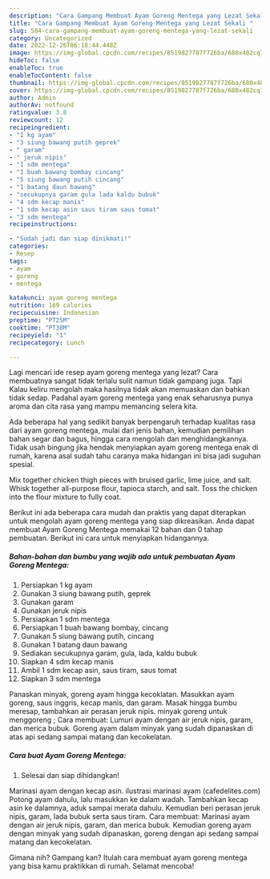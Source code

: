 ```yaml
---
description: "Cara Gampang Membuat Ayam Goreng Mentega yang Lezat Sekali "
title: "Cara Gampang Membuat Ayam Goreng Mentega yang Lezat Sekali "
slug: 584-cara-gampang-membuat-ayam-goreng-mentega-yang-lezat-sekali
category: Uncategorized
date: 2022-12-26T06:18:44.448Z
image: https://img-global.cpcdn.com/recipes/8519827787f726ba/680x482cq70/ayam-goreng-mentega-foto-resep-utama.jpg
hideToc: false
enableToc: true
enableTocContent: false
thumbnail: https://img-global.cpcdn.com/recipes/8519827787f726ba/680x482cq70/ayam-goreng-mentega-foto-resep-utama.jpg
cover: https://img-global.cpcdn.com/recipes/8519827787f726ba/680x482cq70/ayam-goreng-mentega-foto-resep-utama.jpg
author: Admin
authorAv: notfound
ratingvalue: 3.8
reviewcount: 12
recipeingredient:
- "1 kg ayam"
- "3 siung bawang putih geprek"
- " garam"
- " jeruk nipis"
- "1 sdm mentega"
- "1 buah bawang bombay cincang"
- "5 siung bawang putih cincang"
- "1 batang daun bawang"
- "secukupnya garam gula lada kaldu bubuk"
- "4 sdm kecap manis"
- "1 sdm kecap asin saus tiram saus tomat"
- "3 sdm mentega"
recipeinstructions:

- "Sudah jadi dan siap dinikmati!"
categories:
- Resep
tags:
- ayam
- goreng
- mentega

katakunci: ayam goreng mentega 
nutrition: 169 calories
recipecuisine: Indonesian
preptime: "PT25M"
cooktime: "PT38M"
recipeyield: "1"
recipecategory: Lunch

---
```



Lagi mencari ide resep ayam goreng mentega yang lezat? Cara membuatnya sangat tidak terlalu sulit namun tidak gampang juga. Tapi Kalau keliru mengolah maka hasilnya tidak akan memuaskan dan bahkan tidak sedap. Padahal ayam goreng mentega yang enak seharusnya punya aroma dan cita rasa yang mampu memancing selera kita.


Ada beberapa hal yang sedikit banyak berpengaruh terhadap kualitas rasa dari ayam goreng mentega, mulai dari jenis bahan, kemudian pemilihan bahan segar dan bagus, hingga cara mengolah dan menghidangkannya. Tidak usah bingung jika hendak menyiapkan ayam goreng mentega enak di rumah, karena asal sudah tahu caranya maka hidangan ini bisa jadi suguhan spesial.

Mix together chicken thigh pieces with bruised garlic, lime juice, and salt. Whisk together all-purpose flour, tapioca starch, and salt. Toss the chicken into the flour mixture to fully coat.


Berikut ini ada beberapa cara mudah dan praktis yang dapat diterapkan untuk mengolah ayam goreng mentega yang siap dikreasikan. Anda dapat membuat Ayam Goreng Mentega memakai 12 bahan dan 0 tahap pembuatan. Berikut ini cara untuk menyiapkan hidangannya.

<!--inarticleads1-->

##### Bahan-bahan dan bumbu yang wajib ada untuk pembuatan Ayam Goreng Mentega:

1. Persiapkan 1 kg ayam
1. Gunakan 3 siung bawang putih, geprek
1. Gunakan  garam
1. Gunakan  jeruk nipis
1. Persiapkan 1 sdm mentega
1. Persiapkan 1 buah bawang bombay, cincang
1. Gunakan 5 siung bawang putih, cincang
1. Gunakan 1 batang daun bawang
1. Sediakan secukupnya garam, gula, lada, kaldu bubuk
1. Siapkan 4 sdm kecap manis
1. Ambil 1 sdm kecap asin, saus tiram, saus tomat
1. Siapkan 3 sdm mentega


Panaskan minyak, goreng ayam hingga kecoklatan. Masukkan ayam goreng, saus inggris, kecap manis, dan garam. Masak hingga bumbu meresap, tambahkan air perasan jeruk nipis. minyak goreng untuk menggoreng ; Cara membuat: Lumuri ayam dengan air jeruk nipis, garam, dan merica bubuk. Goreng ayam dalam minyak yang sudah dipanaskan di atas api sedang sampai matang dan kecokelatan. 

<!--inarticleads2-->

##### Cara buat Ayam Goreng Mentega:


1. Selesai dan siap dihidangkan!

Marinasi ayam dengan kecap asin. ilustrasi marinasi ayam (cafedelites.com) Potong ayam dahulu, lalu masukkan ke dalam wadah. Tambahkan kecap asin ke dalamnya, aduk sampai merata dahulu. Kemudian beri perasan jeruk nipis, garam, lada bubuk serta saus tiram. Cara membuat: Marinasi ayam dengan air jeruk nipis, garam, dan merica bubuk. Kemudian goreng ayam dengan minyak yang sudah dipanaskan, goreng dengan api sedang sampai matang dan kecokelatan. 

Gimana nih? Gampang kan? Itulah cara membuat ayam goreng mentega yang bisa kamu praktikkan di rumah. Selamat mencoba!
